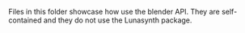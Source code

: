 Files in this folder showcase how use the blender API. They are self-contained and they do not use the Lunasynth package. 